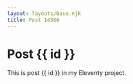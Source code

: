 ```yaml
---
layout: layouts/base.njk
title: Post 14586
---
```


# Post {{ id }}

This is post {{ id }} in my Eleventy project.
